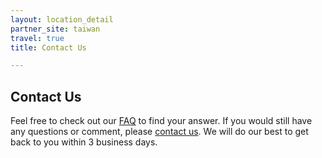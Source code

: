 ```yaml
---
layout: location_detail
partner_site: taiwan
travel: true
title: Contact Us

---
```

## Contact Us

Feel free to check out our [FAQ](https://sicss.io/2022/taiwan/faq) to find your answer. If you would still have any questions or comment, please [contact us](mailto:sicss.taiwan.2021@gmail.com). We will do our best to get back to you within 3 business days.
